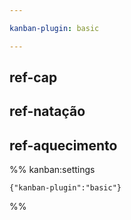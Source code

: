 ```yaml
---

kanban-plugin: basic

---
```


## ref-cap



## ref-natação



## ref-aquecimento





%% kanban:settings
```
{"kanban-plugin":"basic"}
```
%%
